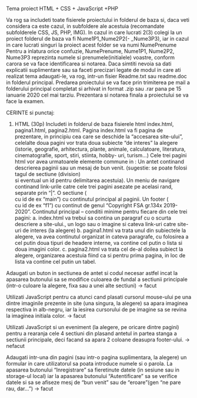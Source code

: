 Tema proiect HTML + CSS + JavaScript +PHP

Va rog sa includeti toate fisierele proiectului in folderul de baza si, daca veti considera ca
este cazul, in subfoldere ale acestuia (recomandate subfolderele CSS, JS, PHP, IMG).
In cazul in care lucrati 2(3) colegi la un proiect folderul de baza va fi Nume1P1_Nume2P2(-
_Nume3P3), iar in cazul in care lucrati singuri la proiect acest folder se va numi NumePrenume
Pentru a inlatura orice confuzie, NumePrenume, Nume1P1, Nume2P2, Nume3P3 reprezinta
numele si prenumele(initialele) voastre, conform carora se va face identificarea si notarea.
Daca simtiti nevoia sa dati explicatii suplimentare sau sa faceti precizari legate de modul in care
ati realizat tema adaugati-le, va rog, intr-un fisier Readme.txt sau readme.doc in folderul
principal.
Predarea proiectului se va face prin trimiterea pe mail a folderului principal completat si
arhivat in format .zip sau .rar pana pe 15 ianuarie 2020 cel mai tarziu.
Prezentara si notarea finala a proiectului se va face la examen.

CERINTE si punctaj:
1) HTML (30p)
Includeti in folderul de baza fisierele html index.html, pagina1.html, pagina2.html. Pagina
index.html va fi pagina de prezentare, in principiu cea care se deschide la “accesarea site-ului”,
celelalte doua pagini vor trata doua subiecte “de interes” la alegere (istorie, geografie,
arhitectura, plante, animale, calculatoare, literatura, cinematografie, sport, stiri, stiinta, hobby-
uri, turism...)
Cele trei pagini html vor avea urmatoarele elemente commune in <body>:
Un antet continand descrierea paginii sau un mesaj de bun venit. (sugestie: se poate folosi tagul
de sectiune (division) <div> si eventual un id pentru delimitarea acestuia).
Un meniu de navigare <nav> continand link-urile catre cele trei pagini asezate pe acelasi rand,
separate prin “|”.
O sectiune (<div> cu id de ex “main”) cu continutul principal al paginii.
Un footer (<div> cu id de ex “f1”) cu continut de genul “Copyright FSA gr.134x 2019-2020”.
Continutul principal – conditii minime pentru fiecare din cele trei pagini:
a. index.html va trebui sa contina un paragraf cu o scurta descriere a site-ului., un logo sau o
imagine si cateva link-uri catre site-uri de interes (la alegere)
b. pagina1.html va trata unul din subiectele la alegere, va avea continutul organizat in cateva
paragrafe, cu folosirea a cel putin doua tipuri de headere interne, va contine cel putin o lista si
doua imagini color.
c. pagina2.html va trata cel de-al doilea subiect la alegere, organizarea acestuia fiind ca si pentru
prima pagina, in loc de lista va contine cel putin un tabel.

Adaugati un buton in sectiunea de antet si codul necesar astfel incat la apasarea butonului sa se
modifice culoarea de fundal a sectiunii principale (intr-o culoare la alegere, fixa sau a unei alte
sectiuni) -> facut

Utilizati JavaScript pentru ca atunci cand plasati cursorul mouse-ului pe una dintre imaginile
prezente in site (una singura, la alegere) sa apara imaginea respectiva in alb-negru, iar la iesirea
cursorului de pe imagine sa se revina la imaginea initiala color. -> facut

Utilizati JavaScript si un eveniment (la alegere, pe oricare dintre pagini) pentru a rearanja cele 4
sectiuni din <body> plasand antetul in partea stanga a sectiunii principale, deci facand sa apara 2
coloane deasupra footer-ului. -> nefacut
  
Adaugati intr-una din pagini (sau intr-o pagina suplimentara, la alegere) un formular in care
utilizatorul sa poata introduce numele si o parola. La apasarea butonului “Inregistrare” sa fieretinute datele (in sesiune sau in storage-ul local) iar la apasarea butonului “Autentificare” sa se
verifice datele si sa se afiseze mesj de “bun venit” sau de “eroare”(gen “ne pare rau, dar...”) -> facut
